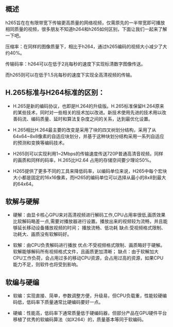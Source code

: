 
## 概述

h265旨在在有限带宽下传输更高质量的网络视频，仅需原先的一半带宽即可播放相同质量的视频，很多朋友不知道h264和h265如何区别，下面让我们一起来了解一下吧。

压缩率：在同样的图像质量下，相比于h264，通过h265编码的视频大小减少了大约40%。

传输码率：h264可以在低于2兆每秒的速度下实现标清数字图像传送。

而h265则可以在低于1.5兆每秒的速度下实现全高清视频的传输。

## H.265标准与H264标准的区别：

- H.265是新的编码协议，也即是H.264的升级版。H.265标准保留H.264原来的某些技术，同时对一些相关的技术加以改进。新技术使用先进的技术用以改善码流、编码质量、延时和算法复杂度之间的关系，达到最优化设置。

- H.265相比H.264最主要的改变是采用了块的四叉树划分结构，采用了从64x64~8x8像素的自适应块划分，并基于这种块划分结构采用一系列自适应的预测和变换等编码技术。

- H265则可以实现利用1~2Mbps的传输速度传送720P普通高清音视频。同样的画质和同样的码率，H.265比H2.64 占用的存储空间要少理论50%。

- H265提供了更多不同的工具来降低码率，以编码单位来说，H265中每个宏块大小都是固定的16x16像素，而H265的编码单位可以选择从最小的8x8到最大的64x64。


## 软解与硬解
- 硬解：由显卡核心GPU来对高清视频进行解码工作,CPU占用率很低,画质效果比软解码略差一点,需要对播放器进行设置。播放出来的视频较为流畅，并且能够延长移动设备播放视频的时间；
播放流畅、低功耗 缺点:受视频格式限制、功耗大、画质没有软解码好。

- 软解：由CPU负责解码进行播放 优点:不受视频格式限制、画质略好于硬解。软解能够解码所有视频格式文件，且画质更加清晰；
缺点：由于软解加大CPU工作负荷，会占用过多的移动CPU资源，会占用过高的资源，如果CPU能力不足，则软件也将受到影响。

## 软编与硬编
- 软编：实现直接、简单，参数调整方便，升级易，但CPU负载重，性能较硬编码低，低码率下质量通常比硬编码要好一点。

- 硬编：性能高，低码率下通常质量低于硬编码器，但部分产品在GPU硬件平台移植了优秀的软编码算法（如X264）的，质量基本等同于软编码。